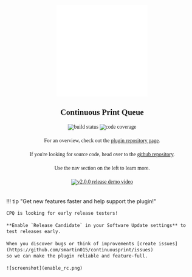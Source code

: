 <style>
.md-typeset h1,
.md-content__button {
  display: none;
}
.md-typeset h2 {
  font-size: 3em;
  margin-top: 0px;
}
.cpq_titlecard {
  text-align: center;
  display: flex;
  flex-direction: column;
  align-items: center;
  font-family: "Cabin Regular";
}
.cpq_titlecard > div {
  padding-bottom: 20px;
}

.cpq_titlecard img {
  max-width: 240px;
}
</style>

<div class="cpq_titlecard">
  <img title="Continuous Print Queue" src="CPQ.gif"></img>
  <h2>Continuous Print Queue</h2>

  <div>
  <img title="build status" src="https://img.shields.io/travis/smartin015/continuousprint/master?style=plastic"></img>
  <img title="code coverage" src="https://img.shields.io/codecov/c/github/smartin015/continuousprint/master"></img>
  </div>

  <div>For an overview, check out the <a href="https://plugins.octoprint.org/plugins/continuousprint/">plugin repository page</a>.</div>
  <div>If you're looking for source code, head over to the <a href="github.com/smartin015/continuousprint">github repository</a>.</div>
  <div>Use the nav section on the left to learn more.</div>

  <div><a href="https://www.youtube.com/watch?v=zBh6Esd-XXQ" target="blank">
  <img title="v2.0.0 release demo video" src="https://img.youtube.com/vi/zBh6Esd-XXQ/0.jpg"></img>
  </a></div>
</div>



!!! tip "Get new features faster and help support the plugin!"

    CPQ is looking for early release testers!

    **Enable `Release Candidate` in your Software Update settings** to
    test releases early.

    When you discover bugs or think of improvements [create issues](https://github.com/smartin015/continuousprint/issues)
    so we can make the plugin reliable and feature-full.

    ![screenshot](enable_rc.png)

